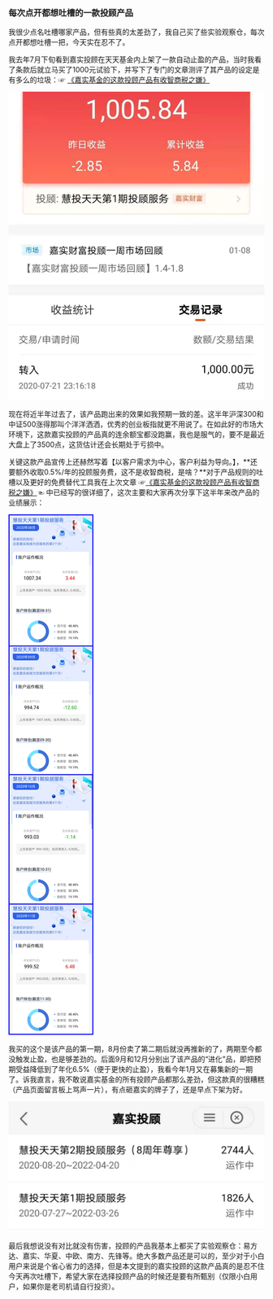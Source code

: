 ### 每次点开都想吐槽的一款投顾产品

我很少点名吐槽哪家产品，但有些真的太差劲了，我自己买了些实验观察仓，每次点开都想吐槽一把，今天实在忍不了。

我去年7月下旬看到嘉实投顾在天天基金内上架了一款自动止盈的产品，当时我看了条款后就立马买了1000元试验下，并写下了专门的文章测评了其产品的设定是有多么的垃圾：☞ [《嘉实基金的这款投顾产品有收智商税之嫌》](https://blog.ytc1989.com/#/financing/jstg-mbt)

![购买](../img/jstg-mbt2-1.jpg)

现在将近半年过去了，该产品跑出来的效果如我预期一致的差。这半年沪深300和中证500涨得那叫个洋洋洒洒，优秀的创业板指就更不用说了。在如此好的市场大环境下，这款嘉实投顾的产品真的连余额宝都没跑赢，我也是服气的，要不是最近大盘上了3500点，这货估计还会长期处于亏损中。

关键这款产品宣传上还赫然写着【以客户需求为中心，客户利益为导向。】，**还要额外收取0.5%/年的投顾服务费，这不是收智商税，是啥？**对于产品规则的吐槽以及更好的免费替代工具我在上次文章 ☞[《嘉实基金的这款投顾产品有收智商税之嫌》](https://blog.ytc1989.com/#/financing/jstg-mbt)☜ 中已经写的很详细了，这次主要和大家再次分享下这半年来改产品的业绩展示：

![业绩](../img/jstg-mbt2-2.jpg)

我买的这个是该产品的第一期，8月份卖了第二期后就没再推新的了，两期至今都没触发止盈，也是够差劲的。后面9月和12月分别出了该产品的“进化”品，即把预期受益降低到了年化6.5%（便于更快的止盈），我看今年1月又在募集新的一期了。诉我直言，我不敢说嘉实基金的所有投顾产品都那么差劲，但这款真的很糟糕（产品页面留言板上骂声一片），有点砸嘉实的牌子了，还是早点下架为好。

![列表](../img/jstg-mbt2-3.jpg)

最后我想说没有对比就没有伤害，投顾的产品我基本上都买了实验观察仓：易方达、嘉实、华夏、中欧、南方、先锋等。绝大多数产品还是可以的，至少对于小白用户来说是个省心省力的选择，但是本文提到的嘉实投顾的这款产品真的是忍不住今天再次吐槽下，希望大家在选择投顾产品的时候还是要有所甄别（仅限小白用户，如果你是老司机请自行投资）。